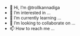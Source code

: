- 👋 Hi, I’m @trollkannadiga
- 👀 I’m interested in ...
- 🌱 I’m currently learning ...
- 💞️ I’m looking to collaborate on ...
- 📫 How to reach me ...

<!---
trollkannadiga/trollkannadiga is a ✨ special ✨ repository because its `README.md` (this file) appears on your GitHub profile.
You can click the Preview link to take a look at your changes.
--->
